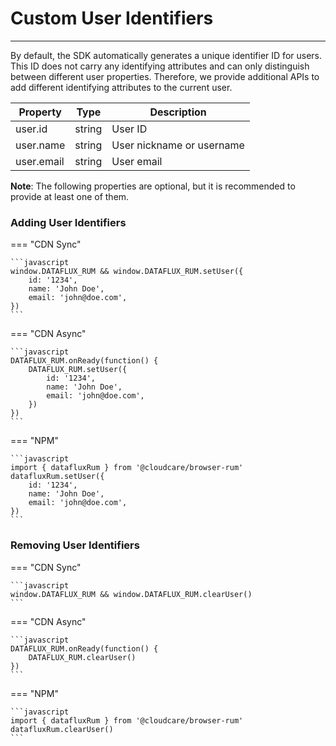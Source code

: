 # Custom User Identifiers

---

By default, the SDK automatically generates a unique identifier ID for users. This ID does not carry any identifying attributes and can only distinguish between different user properties. Therefore, we provide additional APIs to add different identifying attributes to the current user.

| Property   | Type   | Description               |
| ---------- | ------ | ------------------------- |
| user.id    | string | User ID                   |
| user.name  | string | User nickname or username |
| user.email | string | User email                |

**Note**: The following properties are optional, but it is recommended to provide at least one of them.

### Adding User Identifiers

=== "CDN Sync"

    ```javascript
    window.DATAFLUX_RUM && window.DATAFLUX_RUM.setUser({
        id: '1234',
        name: 'John Doe',
        email: 'john@doe.com',
    })
    ```

=== "CDN Async"

    ```javascript
    DATAFLUX_RUM.onReady(function() {
        DATAFLUX_RUM.setUser({
            id: '1234',
            name: 'John Doe',
            email: 'john@doe.com',
        })
    })
    ```

=== "NPM"

    ```javascript
    import { datafluxRum } from '@cloudcare/browser-rum'
    datafluxRum.setUser({
        id: '1234',
        name: 'John Doe',
        email: 'john@doe.com',
    })
    ```

### Removing User Identifiers

=== "CDN Sync"

    ```javascript
    window.DATAFLUX_RUM && window.DATAFLUX_RUM.clearUser()
    ```

=== "CDN Async"

    ```javascript
    DATAFLUX_RUM.onReady(function() {
        DATAFLUX_RUM.clearUser()
    })
    ```

=== "NPM"

    ```javascript
    import { datafluxRum } from '@cloudcare/browser-rum'
    datafluxRum.clearUser()
    ```

